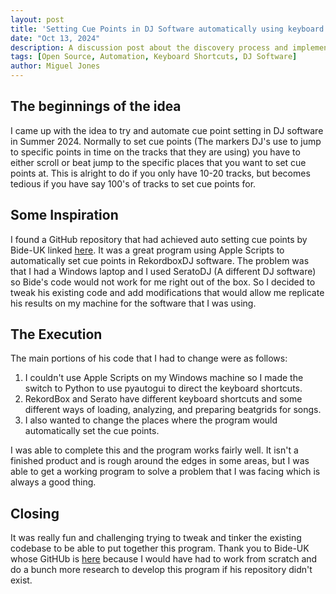 ```yaml
---
layout: post
title: 'Setting Cue Points in DJ Software automatically using keyboard shortcuts'
date: "Oct 13, 2024"
description: A discussion post about the discovery process and implementation of figuring out how to set cue points automatically in Serato DJ software.
tags: [Open Source, Automation, Keyboard Shortcuts, DJ Software]
author: Miguel Jones
---
```


## The beginnings of the idea

  I came up with the idea to try and automate cue point setting in DJ software in Summer 2024. Normally to set cue points (The markers DJ's use to jump to specific points in time on the tracks that they are using)
you have to either scroll or beat jump to the specific places that you want to set cue points at. This is alright to do if you only have 10-20 tracks, but becomes tedious if you have say 100's of tracks to set cue points for.

## Some Inspiration

I found a GitHub repository that had achieved auto setting cue points by Bide-UK linked [here](https://github.com/Bide-UK/Bides-Rekordbox-AutoCuer/tree/master). It was a great program using Apple Scripts to automatically set cue points in RekordboxDJ software.
The problem was that I had a Windows laptop and I used SeratoDJ (A different DJ software) so Bide's code would not work for me right out of the box.
So I decided to tweak his existing code and add modifications that would allow me replicate his results on my machine for the software that I was using.

## The Execution

The main portions of his code that I had to change were as follows:

1. I couldn't use Apple Scripts on my Windows machine so I made the switch to Python to use pyautogui to direct the keyboard shortcuts.
2. RekordBox and Serato have different keyboard shortcuts and some different ways of loading, analyzing, and preparing beatgrids for songs.
3. I also wanted to change the places where the program would automatically set the cue points.

I was able to complete this and the program works fairly well. It isn't a finished product and is rough around the edges in some areas, but I was able to get a working program to solve a problem that I was facing which is always a good thing.

## Closing

It was really fun and challenging trying to tweak and tinker the existing codebase to be able to put together this program. Thank you to Bide-UK whose GitHUb is [here](https://github.com/Bide-UK)
because I would have had to work from scratch and do a bunch more research to develop this program if his repository didn't exist.


